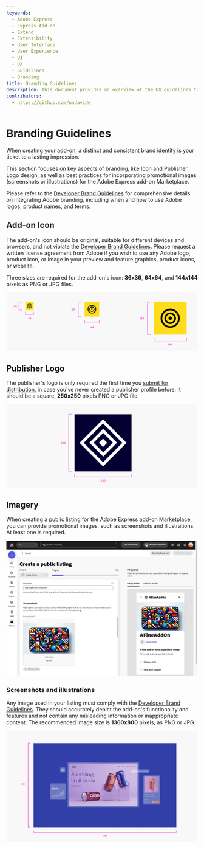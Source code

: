 ```yaml
---
keywords:
  - Adobe Express
  - Express Add-on 
  - Extend
  - Extensibility
  - User Interface
  - User Experience
  - UI
  - UX
  - Guidelines
  - Branding
title: Branding Guidelines
description: This document provides an overview of the UX guidelines to follow when designing your Adobe Express add-on.
contributors:
  - https://github.com/undavide
---
```


# Branding Guidelines

When creating your add-on, a distinct and consistent brand identity is your ticket to a lasting impression.

This section focuses on key aspects of branding, like Icon and Publisher Logo design, as well as best practices for incorporating promotional images (screenshots or illustrations) for the Adobe Express add-on Marketplace.

Please refer to the [Developer Brand Guidelines](https://developer.adobe.com/express/embed-sdk/docs/assets/34359598a6bd85d69f1f09839ec43e12/Adobe_Express_Partner_Program_brand_guide.pdf) for comprehensive details on integrating Adobe branding, including when and how to use Adobe logos, product names, and terms.

## Add-on Icon

The add-on's icon should be original, suitable for different devices and browsers, and not violate the [Developer Brand Guidelines](https://developer.adobe.com/express/embed-sdk/docs/assets/34359598a6bd85d69f1f09839ec43e12/Adobe_Express_Partner_Program_brand_guide.pdf). Please request a written license agreement from Adobe if you wish to use any Adobe logo, product icon, or image in your preview and feature graphics, product icons, or website.

Three sizes are required for the add-on's icon: **36x36**, **64x64**, and **144x144** pixels as PNG or JPG files.

![add-on icon](./img/branding_add-on-icon.png)

## Publisher Logo

The publisher's logo is only required the first time you [submit for distribution](/guides/distribute/public-dist.md#2-prepare-your-assets), in case you've never created a publisher profile before. It should be a square, **250x250** pixels PNG or JPG file.

![publisher logo](./img/branding_publisher-logo.png)

## Imagery

When creating a [public listing](../../distribute/public-dist.md) for the Adobe Express add-on Marketplace, you can provide promotional images, such as screenshots and illustrations. At least one is required.

![screenshots and illustrations](../../distribute/img/public-listing-screenshots-v2.png)

### Screenshots and illustrations

Any image used in your listing must comply with the [Developer Brand Guidelines](https://developer.adobe.com/express/embed-sdk/docs/assets/34359598a6bd85d69f1f09839ec43e12/Adobe_Express_Partner_Program_brand_guide.pdf). They should accurately depict the add-on's functionality and features and not contain any misleading information or inappropriate content. The recommended image size is **1360x800** pixels, as PNG or JPG.

![screenshots and illustrations](./img/branding_screenshot.png)
